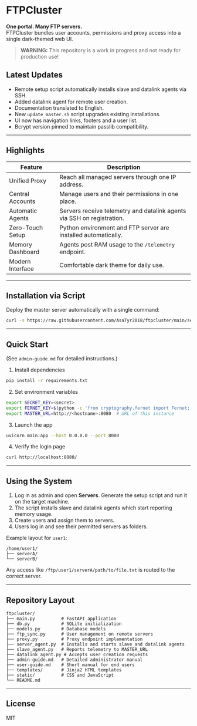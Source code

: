 # FTPCluster

**One portal. Many FTP servers.**  
FTPCluster bundles user accounts, permissions and proxy access into a single dark-themed web UI.

> **WARNING:** This repository is a work in progress and not ready for production use!

## Latest Updates
- Remote setup script automatically installs slave and datalink agents via SSH.
- Added datalink agent for remote user creation.
- Documentation translated to English.
- New `update_master.sh` script upgrades existing installations.
- UI now has navigation links, footers and a user list.
- Bcrypt version pinned to maintain passlib compatibility.

---

## Highlights

| Feature            | Description                                                           |
|--------------------|-----------------------------------------------------------------------|
| Unified Proxy      | Reach all managed servers through one IP address.                     |
| Central Accounts   | Manage users and their permissions in one place.                      |
| Automatic Agents   | Servers receive telemetry and datalink agents via SSH on registration. |
| Zero-Touch Setup   | Python environment and FTP server are installed automatically. |
| Memory Dashboard   | Agents post RAM usage to the `/telemetry` endpoint.                   |
| Modern Interface   | Comfortable dark theme for daily use.                                 |

---
## Installation via Script

Deploy the master server automatically with a single command:

```bash
curl -s https://raw.githubusercontent.com/AsaTyr2018/ftpcluster/main/setup_master.sh | sudo bash
```

---

## Quick Start
(See `admin-guide.md` for detailed instructions.)

1. Install dependencies
```bash
pip install -r requirements.txt
```
2. Set environment variables
```bash
export SECRET_KEY=<secret>
export FERNET_KEY=$(python -c 'from cryptography.fernet import Fernet; print(Fernet.generate_key().decode())')
export MASTER_URL=http://<hostname>:8080  # URL of this instance
```
3. Launch the app
```bash
uvicorn main:app --host 0.0.0.0 --port 8080
```
4. Verify the login page
```bash
curl http://localhost:8080/
```

---

## Using the System

1. Log in as admin and open **Servers**. Generate the setup script and run it on the target machine.
2. The script installs slave and datalink agents which start reporting memory usage.
3. Create users and assign them to servers.
4. Users log in and see their permitted servers as folders.

Example layout for `user1`:
```
/home/user1/
├── serverA/
└── serverB/
```
Any access like `/ftp/user1/serverA/path/to/file.txt` is routed to the correct server.

---

## Repository Layout
```text
ftpcluster/
├── main.py          # FastAPI application
├── db.py            # SQLite initialization
├── models.py        # Database models
├── ftp_sync.py      # User management on remote servers
├── proxy.py         # Proxy endpoint implementation
├── server_agent.py  # Installs and starts slave and datalink agents
├── slave_agent.py   # Reports telemetry to MASTER_URL
├── datalink_agent.py # Accepts user creation requests
├── admin-guide.md   # Detailed administrator manual
├── user-guide.md    # Short manual for end users
├── templates/       # Jinja2 HTML templates
├── static/          # CSS and JavaScript
└── README.md
```

---

## License

MIT
